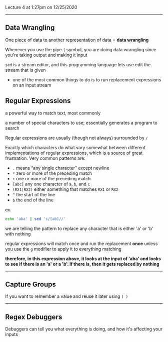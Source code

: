 Lecture 4 at 1:27pm on 12/25/2020

---

## Data Wrangling

One piece of data to another representation of data = **data wrangling**

Whenever you use the pipe `|` symbol, you are doing data wrangling since you're taking output and making it input

```sed``` is a stream editor, and this programming language lets use edit the stream that is given

- one of the most common things to do is to run replacement expressions on an input stream

  

## Regular Expressions

a powerful way to match text, most commonly

a number of special characters to use; essentially generates a program to search

Regular expressions are usually (though not always) surrounded by `/`

Exactly which characters do what vary somewhat between different implementations of regular expressions, which is a source of great frustration. Very common patterns are:

- `.` means “any single character” except newline
- `*` zero or more of the preceding match
- `+` one or more of the preceding match
- `[abc]` any one character of `a`, `b`, and `c`
- `(RX1|RX2)` either something that matches `RX1` or `RX2`
- `^` the start of the line
- `$` the end of the line

 ex.

```bash
echo 'aba' | sed 's/[ab]//'
```

we are telling the pattern to replace any character that is either 'a' or 'b' with nothing

regular expressions will match once and run the replacement **once** unless you use the `g` modifier to apply it to everything matching

**therefore, in this expression above, it looks at the input of 'aba' and looks to see if there is an 'a' or a 'b'. If there is, then it gets replaced by nothing**

---

## Capture Groups

If you want to remember a value and reuse it later using `( )`

---

## Regex Debuggers

Debuggers can tell you what everything is doing, and how it's affecting your inputs

